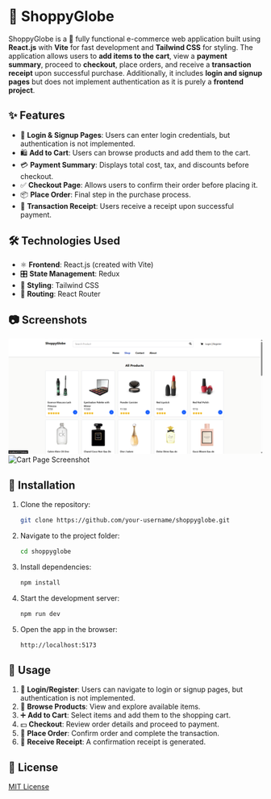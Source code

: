 # 🚀 ShoppyGlobe

ShoppyGlobe is a 🛒 fully functional e-commerce web application built using **React.js** with **Vite** for fast development and **Tailwind CSS** for styling. The application allows users to **add items to the cart**, view a **payment summary**, proceed to **checkout**, place orders, and receive a **transaction receipt** upon successful purchase. Additionally, it includes **login and signup pages** but does not implement authentication as it is purely a **frontend project**.

## ✨ Features

- 🔐 **Login & Signup Pages**: Users can enter login credentials, but authentication is not implemented.
- 🛍️ **Add to Cart**: Users can browse products and add them to the cart.
- 💳 **Payment Summary**: Displays total cost, tax, and discounts before checkout.
- ✅ **Checkout Page**: Allows users to confirm their order before placing it.
- 📦 **Place Order**: Final step in the purchase process.
- 🧾 **Transaction Receipt**: Users receive a receipt upon successful payment.

## 🛠 Technologies Used

- ⚛️ **Frontend**: React.js (created with Vite)
- 🎛️ **State Management**: Redux
- 🎨 **Styling**: Tailwind CSS
- 🔄 **Routing**: React Router


## 📷 Screenshots

![Browse Page Screenshot](https://github.com/AshutoshDevX/ShoppyGlobe/blob/main/src/assets/screenshots/browseproducts.png)
![Cart Page Screenshot](https://your-screenshot-link.com/cart.png)

## 🚀 Installation

1. Clone the repository:
   ```sh
   git clone https://github.com/your-username/shoppyglobe.git
   ```
2. Navigate to the project folder:
   ```sh
   cd shoppyglobe
   ```
3. Install dependencies:
   ```sh
   npm install
   ```
4. Start the development server:
   ```sh
   npm run dev
   ```
5. Open the app in the browser:
   ```sh
   http://localhost:5173
   ```

## 🛒 Usage

1. 🔑 **Login/Register**: Users can navigate to login or signup pages, but authentication is not implemented.
2. 🏪 **Browse Products**: View and explore available items.
3. ➕ **Add to Cart**: Select items and add them to the shopping cart.
4. 💵 **Checkout**: Review order details and proceed to payment.
5. 📩 **Place Order**: Confirm order and complete the transaction.
6. 📜 **Receive Receipt**: A confirmation receipt is generated.


## 📜 License
[MIT License](LICENSE)



